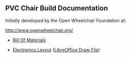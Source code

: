 
## PVC Chair Build Documentation

Initially developed by the Open Wheelchair Foundation at:

http://www.openwheelchair.org/

* [Bill Of Materials](https://docs.google.com/spreadsheets/d/1bKTSlYI-VXHVKByr3TpmT4WPJDfsZL3mFjEXyMhEeBg/edit?usp=sharing)

* [Electronics Layout](electronics_diagram.pdf) ([LibreOffice Draw File](electronics_diagram.odg))

